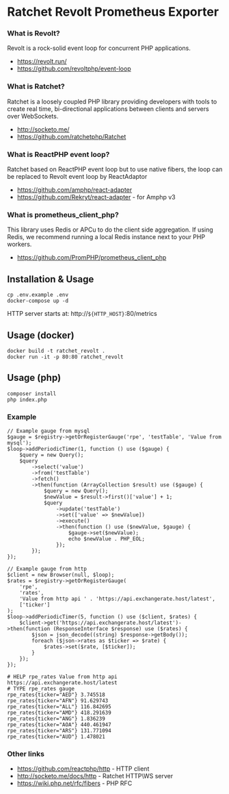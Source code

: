 # Ratchet Revolt Prometheus Exporter

### What is Revolt?

Revolt is a rock-solid event loop for concurrent PHP applications.

-   https://revolt.run/
-   https://github.com/revoltphp/event-loop

### What is Ratchet?

Ratchet is a loosely coupled PHP library providing developers with tools to create real time, bi-directional applications between clients and servers over WebSockets.

-   http://socketo.me/
-   https://github.com/ratchetphp/Ratchet

### What is ReactPHP event loop?

Ratchet based on ReactPHP event loop but to use native fibers, the loop can be replaced to Revolt event loop by ReactAdaptor

-   https://github.com/amphp/react-adapter
-   https://github.com/Rekryt/react-adapter - for Amphp v3

### What is prometheus_client_php?

This library uses Redis or APCu to do the client side aggregation. If using Redis, we recommend running a local Redis instance next to your PHP workers.

-   https://github.com/PromPHP/prometheus_client_php

## Installation & Usage
```shell
cp .env.example .env
docker-compose up -d
```

HTTP server starts at: http://`${HTTP_HOST}`:80/metrics

## Usage (docker)

```shell
docker build -t ratchet_revolt .
docker run -it -p 80:80 ratchet_revolt
```

## Usage (php)

```
composer install
php index.php
```

### Example
```injectablephp
// Example gauge from mysql
$gauge = $registry->getOrRegisterGauge('rpe', 'testTable', 'Value from mysql');
$loop->addPeriodicTimer(1, function () use ($gauge) {
    $query = new Query();
    $query
        ->select('value')
        ->from('testTable')
        ->fetch()
        ->then(function (ArrayCollection $result) use ($gauge) {
            $query = new Query();
            $newValue = $result->first()['value'] + 1;
            $query
                ->update('testTable')
                ->set(['value' => $newValue])
                ->execute()
                ->then(function () use ($newValue, $gauge) {
                    $gauge->set($newValue);
                    echo $newValue . PHP_EOL;
                });
        });
});

// Example gauge from http
$client = new Browser(null, $loop);
$rates = $registry->getOrRegisterGauge(
    'rpe',
    'rates',
    'Value from http api ' . 'https://api.exchangerate.host/latest',
    ['ticker']
);
$loop->addPeriodicTimer(5, function () use ($client, $rates) {
    $client->get('https://api.exchangerate.host/latest')->then(function (ResponseInterface $response) use ($rates) {
        $json = json_decode((string) $response->getBody());
        foreach ($json->rates as $ticker => $rate) {
            $rates->set($rate, [$ticker]);
        }
    });
});
```

```text
# HELP rpe_rates Value from http api https://api.exchangerate.host/latest
# TYPE rpe_rates gauge
rpe_rates{ticker="AED"} 3.745518
rpe_rates{ticker="AFN"} 91.629743
rpe_rates{ticker="ALL"} 116.842695
rpe_rates{ticker="AMD"} 418.291639
rpe_rates{ticker="ANG"} 1.836239
rpe_rates{ticker="AOA"} 440.461947
rpe_rates{ticker="ARS"} 131.771094
rpe_rates{ticker="AUD"} 1.478021
```

### Other links

-   https://github.com/reactphp/http - HTTP client
-   http://socketo.me/docs/http - Ratchet HTTP\WS server
-   https://wiki.php.net/rfc/fibers - PHP RFC
